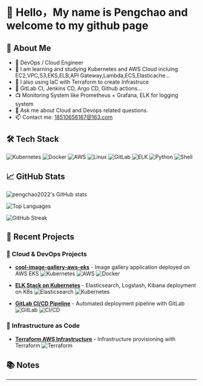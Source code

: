 # 👋 Hello，My name is Pengchao and welcome to my github page

## 🚀 About Me
- 💼 DevOps / Cloud Engineer
- 🌱 I am learning and studying Kubernetes and AWS Cloud incluing EC2,VPC,S3,EKS,ELB,API Gateway,Lambda,ECS,Elasticache...
-  I also using IaC with Terraform to create Infrastruce
- 🍊 GitLab CI, Jenkins CD, Argo CD, Github actions...
- 📺 Monitoring System like Prometheus + Grafana, ELK for logging system
- 💬 Ask me about Cloud and Devops related questions.
- 📫 Contact me: 18510656167@163.com

## 🛠 Tech Stack
![Kubernetes](https://img.shields.io/badge/-Kubernetes-326CE5?logo=kubernetes&logoColor=white)
![Docker](https://img.shields.io/badge/-Docker-2496ED?logo=docker&logoColor=white)
![AWS](https://img.shields.io/badge/-AWS-232F3E?logo=amazon-aws&logoColor=white)
![Linux](https://img.shields.io/badge/-Linux-FCC624?logo=linux&logoColor=black)
![GitLab](https://img.shields.io/badge/-GitLab-FCA121?logo=gitlab&logoColor=white)
![ELK](https://img.shields.io/badge/-ELK-005571?logo=elastic&logoColor=white)
![Python](https://img.shields.io/badge/-Python-3776AB?logo=python&logoColor=white)
![Shell](https://img.shields.io/badge/-Shell-4EAA25?logo=gnu-bash&logoColor=white)

## 📈 GitHub Stats
![pengchao2022's GitHub stats](https://github-readme-stats.vercel.app/api?username=pengchao2022&show_icons=true&theme=dark)

![Top Languages](https://github-readme-stats.vercel.app/api/top-langs/?username=pengchao2022&layout=compact&theme=dark)

![GitHub Streak](https://github-readme-streak-stats.herokuapp.com/?user=pengchao2022&theme=dark)

## 🔧 Recent Projects

### 🚀 Cloud & DevOps Projects
- [**cool-image-gallery-aws-eks**](https://github.com/pengchao2022/cool-image-gallery-aws-eks) - Image gallery application deployed on AWS EKS
  ![Kubernetes](https://img.shields.io/badge/Kubernetes-326CE5?style=flat&logo=kubernetes&logoColor=white)
  ![AWS](https://img.shields.io/badge/AWS-232F3E?style=flat&logo=amazon-aws&logoColor=white)
  ![Docker](https://img.shields.io/badge/Docker-2496ED?style=flat&logo=docker&logoColor=white)

- [**ELK Stack on Kubernetes**](https://github.com/pengchao2022/elk-aws-eks-project.git) - Elasticsearch, Logstash, Kibana deployment on K8s
  ![Elasticsearch](https://img.shields.io/badge/Elasticsearch-005571?style=flat&logo=elasticsearch&logoColor=white)
  ![Kubernetes](https://img.shields.io/badge/Kubernetes-326CE5?style=flat&logo=kubernetes&logoColor=white)

- [**GitLab CI/CD Pipeline**](https://github.com/pengchao2022/gitlab-sonarqube-eks-project.git) - Automated deployment pipeline with GitLab
  ![GitLab](https://img.shields.io/badge/GitLab-FCA121?style=flat&logo=gitlab&logoColor=white)
  ![CI/CD](https://img.shields.io/badge/CI/CD-000000?style=flat&logo=gitlab&logoColor=white)

### 🔧 Infrastructure as Code
- [**Terraform AWS Infrastructure**](https://github.com/pengchao2022/aws-vpc-for-eks.git) - Infrastructure provisioning with Terraform
  ![Terraform](https://img.shields.io/badge/Terraform-7B42BC?style=flat&logo=terraform&logoColor=white)
## 📚 Notes
<!-- 可以链接到你的技术博客或笔记仓库 -->

---
